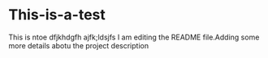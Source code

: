 # This-is-a-test
This is ntoe dfjkhdgfh ajfk;ldsjfs
I am editing the README file.Adding some more details abotu the project description
